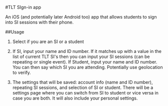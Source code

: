 #TLT SIgn-in app

An iOS (and potentially later Android too) app that allows students to sign into SI sessions with their phone.

##Usage

1. Select if you are an SI or a student

2. If SI, input your name and ID number. If it matches up with a value in the list of current TLT SI's then you can input your SI sessions (can be repeating or single event).
   If Student, input your name and ID number. You can then say which SI you are attending. 
    Potentially use geolocation to verify.

3. The settings that will be saved: account info (name and ID number), repeating SI sessions, and selection of SI or student. There will be a settings page where you can switch from SI to student or vice versa in case you are both. It will also include your personal settings.